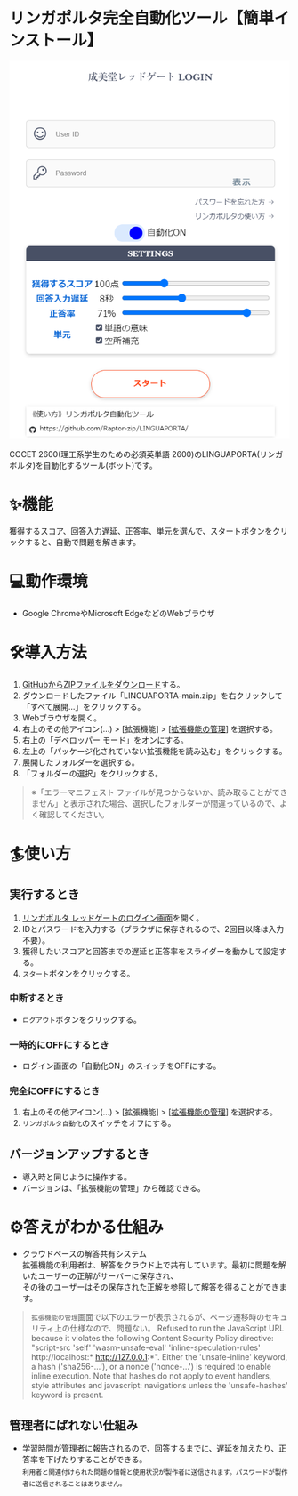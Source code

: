 # リンガポルタ完全自動化ツール【簡単インストール】

![Screenshot](https://raw.githubusercontent.com/Raptor-zip/LINGUAPORTA/main/image/readme.png)

COCET 2600(理工系学生のための必須英単語 2600)のLINGUAPORTA(リンガポルタ)を自動化するツール(ボット)です。

# ✨機能
獲得するスコア、回答入力遅延、正答率、単元を選んで、スタートボタンをクリックすると、自動で問題を解きます。

# 💻動作環境
- Google ChromeやMicrosoft EdgeなどのWebブラウザ

# 🛠️導入方法
1. [GitHubからZIPファイルをダウンロード](https://github.com/Raptor-zip/LINGUAPORTA/archive/refs/heads/main.zip)する。
2. ダウンロードしたファイル「LINGUAPORTA-main.zip」を右クリックして「すべて展開...」をクリックする。
3. Webブラウザを開く。
4. 右上のその他アイコン(…) > [拡張機能] > [[拡張機能の管理](chrome://extensions)] を選択する。
5. 右上の「デベロッパー モード」をオンにする。
6. 左上の「パッケージ化されていない拡張機能を読み込む」をクリックする。
7. 展開したフォルダーを選択する。
8. 「フォルダーの選択」をクリックする。

> ※「エラーマニフェスト ファイルが見つからないか、読み取ることができません」と表示された場合、選択したフォルダーが間違っているので、よく確認してください。

# 🏄使い方
## 実行するとき
1. [リンガポルタ レッドゲートのログイン画面](https://w5.linguaporta.jp/user/seibido/)を開く。
2. IDとパスワードを入力する（ブラウザに保存されるので、2回目以降は入力不要）。
3. 獲得したいスコアと回答までの遅延と正答率をスライダーを動かして設定する。
4. `スタート`ボタンをクリックする。

### 中断するとき
- `ログアウト`ボタンをクリックする。

### 一時的にOFFにするとき
- ログイン画面の「自動化ON」のスイッチをOFFにする。

### 完全にOFFにするとき
1. 右上のその他アイコン(…) > [拡張機能] > [[拡張機能の管理](chrome://extensions)] を選択する。
2. `リンガポルタ自動化`のスイッチをオフにする。

## バージョンアップするとき
- 導入時と同じように操作する。
- バージョンは、「拡張機能の管理」から確認できる。

# ⚙️答えがわかる仕組み
- クラウドベースの解答共有システム  
  拡張機能の利用者は、解答をクラウド上で共有しています。最初に問題を解いたユーザーの正解がサーバーに保存され、  
  その後のユーザーはその保存された正解を参照して解答を得ることができます。

> `拡張機能の管理`画面で以下のエラーが表示されるが、ページ遷移時のセキュリティ上の仕様なので、問題ない。
> Refused to run the JavaScript URL because it violates the following Content Security Policy directive: "script-src 'self' 'wasm-unsafe-eval' 'inline-speculation-rules' http://localhost:* http://127.0.0.1:*". Either the 'unsafe-inline' keyword, a hash ('sha256-...'), or a nonce ('nonce-...') is required to enable inline execution. Note that hashes do not apply to event handlers, style attributes and javascript: navigations unless the 'unsafe-hashes' keyword is present.

## 管理者にばれない仕組み
- 学習時間が管理者に報告されるので、回答するまでに、遅延を加えたり、正答率を下げたりすることができる。  
<sub>利用者と関連付けられた問題の情報と使用状況が製作者に送信されます。パスワードが製作者に送信されることはありません。</sub>